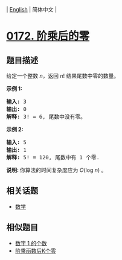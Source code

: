 
| [English](README_EN.md) | 简体中文 |
# [0172. 阶乘后的零](https://leetcode-cn.com/problems/factorial-trailing-zeroes/)
## 题目描述
<p>给定一个整数 <em>n</em>，返回 <em>n</em>! 结果尾数中零的数量。</p>

<p><strong>示例 1:</strong></p>

<pre><strong>输入:</strong> 3
<strong>输出:</strong> 0
<strong>解释:</strong>&nbsp;3! = 6, 尾数中没有零。</pre>

<p><strong>示例&nbsp;2:</strong></p>

<pre><strong>输入:</strong> 5
<strong>输出:</strong> 1
<strong>解释:</strong>&nbsp;5! = 120, 尾数中有 1 个零.</pre>

<p><strong>说明: </strong>你算法的时间复杂度应为&nbsp;<em>O</em>(log&nbsp;<em>n</em>)<em>&nbsp;</em>。</p>

## 相关话题
- [数学](https://leetcode-cn.com/tag/math)
## 相似题目
- [数字 1 的个数](../number-of-digit-one/README.md)
- [阶乘函数后K个零](../preimage-size-of-factorial-zeroes-function/README.md)
